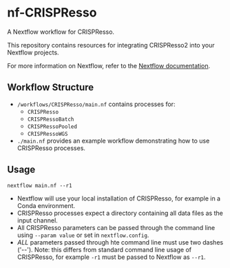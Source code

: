 # nf-CRISPResso
A Nextflow workflow for CRISPResso.

This repository contains resources for integrating CRISPResso2 into your Nextflow projects.

For more information on Nextflow, refer to the [Nextflow documentation](https://www.nextflow.io/docs/latest/).

## Workflow Structure
- `/workflows/CRISPResso/main.nf` contains processes for:
  - `CRISPResso`
  - `CRISPRessoBatch`
  - `CRISPRessoPooled`
  - `CRISPRessoWGS`
- `./main.nf` provides an example workflow demonstrating how to use CRISPResso processes.

## Usage
```
nextflow main.nf --r1 
```
- Nextflow will use your local installation of CRISPResso, for example in a Conda environment.
- CRISPResso processes expect a directory containing all data files as the input channel.
- All CRISPResso parameters can be passed through the command line using `--param value` or set in `nextflow.config`.
- _ALL_ parameters passed through hte command line must use two dashes ('--'). Note: this differs from standard command line usage of CRISPResso, for example `-r1` must be passed to Nextflow as `--r1`.
